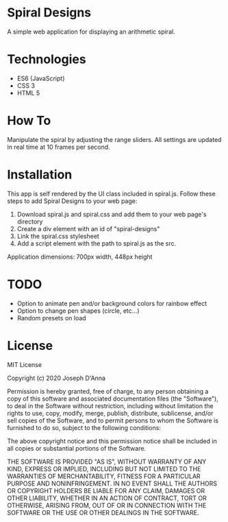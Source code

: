 # Spiral Designs 
A simple web application for displaying an arithmetic spiral. 

# Technologies
- ES6 (JavaScript)
- CSS 3
- HTML 5

# How To
Manipulate the spiral by adjusting the range sliders. 
All settings are updated in real time at 10 frames per second. 

# Installation
This app is self rendered by the UI class included in spiral.js.
Follow these steps to add Spiral Designs to your web page:

1. Download spiral.js and spiral.css and add them to your web page's 
directory
2. Create a div element with an id of "spiral-designs"
3. Link the spiral.css stylesheet
4. Add a script element with the path to spiral.js as the src.

Application dimensions: 700px width, 448px height

# TODO
- Option to animate pen and/or background colors for rainbow effect
- Option to change pen shapes (circle, etc...)
- Random presets on load


# License
MIT License

Copyright (c) 2020 Joseph D'Anna

Permission is hereby granted, free of charge, to any person obtaining a copy
of this software and associated documentation files (the "Software"), to deal
in the Software without restriction, including without limitation the rights
to use, copy, modify, merge, publish, distribute, sublicense, and/or sell
copies of the Software, and to permit persons to whom the Software is
furnished to do so, subject to the following conditions:

The above copyright notice and this permission notice shall be included in all
copies or substantial portions of the Software.

THE SOFTWARE IS PROVIDED "AS IS", WITHOUT WARRANTY OF ANY KIND, EXPRESS OR
IMPLIED, INCLUDING BUT NOT LIMITED TO THE WARRANTIES OF MERCHANTABILITY,
FITNESS FOR A PARTICULAR PURPOSE AND NONINFRINGEMENT. IN NO EVENT SHALL THE
AUTHORS OR COPYRIGHT HOLDERS BE LIABLE FOR ANY CLAIM, DAMAGES OR OTHER
LIABILITY, WHETHER IN AN ACTION OF CONTRACT, TORT OR OTHERWISE, ARISING FROM,
OUT OF OR IN CONNECTION WITH THE SOFTWARE OR THE USE OR OTHER DEALINGS IN THE
SOFTWARE.
